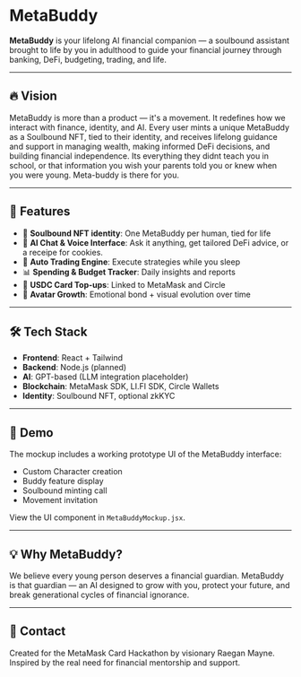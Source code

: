 # MetaBuddy

**MetaBuddy** is your lifelong AI financial companion — a soulbound assistant brought to life by you in adulthood to guide your financial journey through banking, DeFi, budgeting, trading, and life.

---

## 🔥 Vision

MetaBuddy is more than a product — it's a movement. It redefines how we interact with finance, identity, and AI. Every user mints a unique MetaBuddy as a Soulbound NFT, tied to their identity, and receives lifelong guidance and support in managing wealth, making informed DeFi decisions, and building financial independence. Its everything they didnt teach you in school, or that information you wish your parents told you or knew when you were young. Meta-buddy is there for you.

---

## 🧠 Features

- 🧬 **Soulbound NFT identity**: One MetaBuddy per human, tied for life  
- 💬 **AI Chat & Voice Interface**: Ask it anything, get tailored DeFi advice, or a receipe for cookies.  
- 💸 **Auto Trading Engine**: Execute strategies while you sleep  
- 📊 **Spending & Budget Tracker**: Daily insights and reports  
- 🔁 **USDC Card Top-ups**: Linked to MetaMask and Circle  
- 🎨 **Avatar Growth**: Emotional bond + visual evolution over time  

---

## 🛠 Tech Stack

- **Frontend**: React + Tailwind  
- **Backend**: Node.js (planned)  
- **AI**: GPT-based (LLM integration placeholder)  
- **Blockchain**: MetaMask SDK, LI.FI SDK, Circle Wallets  
- **Identity**: Soulbound NFT, optional zkKYC  

---

## 🚀 Demo

The mockup includes a working prototype UI of the MetaBuddy interface:
- Custom Character creation  
- Buddy feature display  
- Soulbound minting call  
- Movement invitation

View the UI component in `MetaBuddyMockup.jsx`.

---

## 💡 Why MetaBuddy?

We believe every young person deserves a financial guardian. MetaBuddy is that guardian — an AI designed to grow with you, protect your future, and break generational cycles of financial ignorance.

---

## 📩 Contact

Created for the MetaMask Card Hackathon by visionary Raegan Mayne.  
Inspired by the real need for financial mentorship and support.
